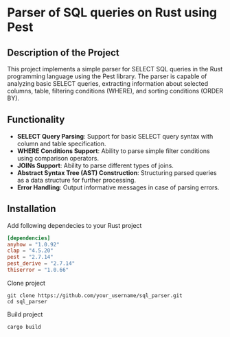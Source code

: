 # Parser of SQL queries on Rust using Pest
## Description of the Project
This project implements a simple parser for SELECT SQL queries in the Rust programming language using the Pest library. The parser is capable of analyzing basic SELECT queries, extracting information about selected columns, table, filtering conditions (WHERE), and sorting conditions (ORDER BY).

## Functionality
* **SELECT Query Parsing**: Support for basic SELECT query syntax with column and table specification.
* **WHERE Conditions Support**: Ability to parse simple filter conditions using comparison operators.
* **JOINs Support**: Ability to parse different types of joins.
* **Abstract Syntax Tree (AST) Construction**: Structuring parsed queries as a data structure for further processing.
* **Error Handling**: Output informative messages in case of parsing errors.

## Installation

Add following dependecies to your Rust project
```toml
[dependencies]
anyhow = "1.0.92"
clap = "4.5.20"
pest = "2.7.14"
pest_derive = "2.7.14"
thiserror = "1.0.66"
```

Clone project

```unix
git clone https://github.com/your_username/sql_parser.git
cd sql_parser
```

Build project

```unix
cargo build
```